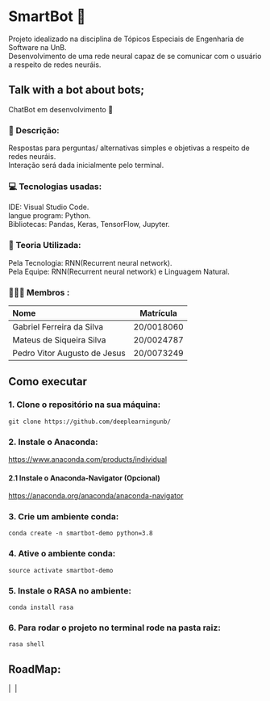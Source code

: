 # SmartBot 🤖
Projeto idealizado na disciplina de Tópicos Especiais de Engenharia de Software na UnB.
<br>Desenvolvimento de uma rede neural capaz de se comunicar com o usuário a respeito de redes neuráis. 

## Talk with a bot about bots;
ChatBot em desenvolvimento 🚧

### 💭 Descrição: 
Respostas para perguntas/ alternativas simples e objetivas a respeito de redes neuráis.
<br> Interação será dada inicialmente pelo terminal.
 
### 💻 Tecnologias usadas:
IDE: Visual Studio Code.
<br>langue program: Python.
<br>Bibliotecas: Pandas, Keras, TensorFlow, Jupyter.

### 📃 Teoria Utilizada:
Pela Tecnologia: RNN(Recurrent neural network).
<br>Pela Equipe: RNN(Recurrent neural network) e Linguagem Natural.

### 👦👦👦 Membros :
| Nome | Matrícula |
|:------------ |---|
| Gabriel Ferreira da Silva | 20/0018060 |
| Mateus de Siqueira Silva | 20/0024787 |
| Pedro Vitor Augusto de Jesus | 20/0073249 |

## Como executar

### 1. Clone o repositório na sua máquina:
```git clone https://github.com/deeplearningunb/``` 
### 2. Instale o Anaconda:

https://www.anaconda.com/products/individual
#### 2.1 Instale o Anaconda-Navigator (Opcional) 

https://anaconda.org/anaconda/anaconda-navigator
### 3. Crie um ambiente conda:

```conda create -n smartbot-demo python=3.8```

### 4. Ative o ambiente conda:

```source activate smartbot-demo```

### 5. Instale o RASA no ambiente:

```conda install rasa```

### 6. Para rodar o projeto no terminal rode na pasta raiz:

```rasa shell```
## RoadMap: 

| <img alt="" title="" src="https://github.com/Society-of-Innovations-and-Works/SmartBot-RASA/img/smartbot_2021-10-30_02.16am.png"> |
